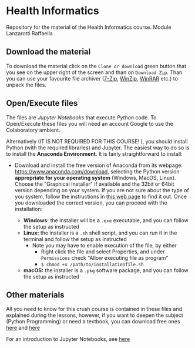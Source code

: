 # Health Informatics

Repository for the material of the Health Informatics course. Module Lanzarotti Raffaella

## Download the material

To download the material click on the ```Clone or download``` green button that you see on the upper right of the screen and than on 
```Download Zip```. Than you can use your favourite file archiver ([7-Zip](https://www.7-zip.org/), [WinZip](https://www.winzip.com/win/it/), [WinRAR](https://www.win-rar.com/start.html?&L=0) etc.) to unpack the files.

## Open/Execute files

The files are _Jupyter Notebooks_ that execute _Python_ code. To Open/Execute these files you will need an account Google to use the Colaboratory ambient.

Alternatively (IT IS NOT REQUIRED FOR THIS COURSE!  ), you should install Python (with the required libraries) and Jupyter. 
The easiest way to do so is to install the __Anaconda Environment__. It is fairly straightforward to install:

* Download and install the free version of Anaconda from its webpage: https://www.anaconda.com/download, selecting the Python version __appropriate for your operating system__ (Windows, MacOS, Linux).
Choose the "Graphical Installer" if available and the 32bit or 64bit version depending on your system. If you are not sure about the type of you system, follow the instructions in [this web page](https://www.computerhope.com/issues/ch001121.htm) to find it out. Once you downloaded the correct version, you can proceed with the installation:

  * __Windows:__ the installer will be a ```.exe``` executable, and you can follow the setup as instructed
  * __Linux:__ the installer is a ```.sh``` shell script, and you can run it in the terminal and follow the setup as instructed
    * Note you may have to enable execution of the file, by either 
      * Right click the file and select Properties, and under ```Permissions``` check "Allow executing file as program"
      * ```$ chmod +x /path/to/installationfile.sh```
  * __macOS:__ the installer is a ```.pkg``` software package, and you can follow the setup as instructed

## Other materials

All you need to know for this crush course is contained in these files and explained during the lessons, however, if you want to deepen the subject (Python Programming) or need a textbook, you can download free ones [here](https://www.cs.uky.edu/~keen/115/Haltermanpythonbook.pdf) and [here](http://do1.dr-chuck.com/pythonlearn/EN_us/pythonlearn.pdf)

For an introduction to Jupyter Notebooks, see [here](https://medium.com/codingthesmartway-com-blog/getting-started-with-jupyter-notebook-for-python-4e7082bd5d46)
